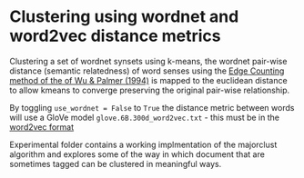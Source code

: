 # Clustering using wordnet and word2vec distance metrics

Clustering a set of wordnet synsets using k-means, the wordnet pair-wise distance (semantic relatedness) of word senses using the [Edge Counting method of the of Wu & Palmer (1994)](https://pdfs.semanticscholar.org/6eff/221e1cf5ae28ce7dcb60515d028b98e37aa5.pdf) is mapped to the euclidean distance to allow kmeans to converge preserving the original pair-wise relationship.

By toggling `use_wordnet = False` to `True` the distance metric between words will use a GloVe model `glove.6B.300d_word2vec.txt` - this must be in the [word2vec format](https://radimrehurek.com/gensim/scripts/glove2word2vec.html)

Experimental folder contains a working implmentation of the majorclust algorithm and explores some of the way in which document that are sometimes tagged can be clustered in meaningful ways.

